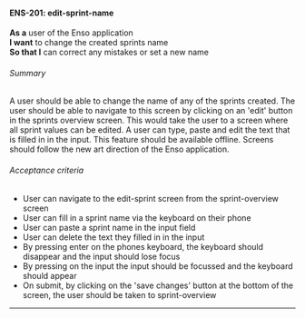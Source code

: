 #### ENS-201: edit-sprint-name
**As a** user of the Enso application <br />
**I want** to change the created sprints name <br />
**So that I** can correct any mistakes or set a new name

###### Summary
A user should be able to change the name of any of the sprints created. The user should be able to navigate to this screen by clicking on an 'edit' button in the sprints overview screen. This would take the user to a screen where all sprint values can be edited. A user can type, paste and edit the text that is filled in in the input. This feature should be available offline. Screens should follow the new art direction of the Enso application.

###### Acceptance criteria
- User can navigate to the edit-sprint screen from the sprint-overview screen
- User can fill in a sprint name via the keyboard on their phone
- User can paste a sprint name in the input field
- User can delete the text they filled in in the input
- By pressing enter on the phones keyboard, the keyboard should disappear and the input should lose focus
- By pressing on the input the input should be focussed and the keyboard should appear
- On submit, by clicking on the 'save changes' button at the bottom of the screen, the user should be taken to sprint-overview

---